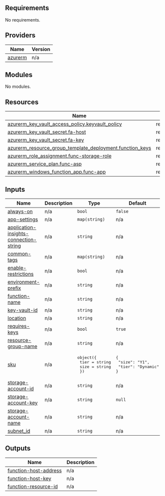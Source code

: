 <!-- BEGIN_TF_DOCS -->
## Requirements

No requirements.

## Providers

| Name | Version |
|------|---------|
| <a name="provider_azurerm"></a> [azurerm](#provider\_azurerm) | n/a |

## Modules

No modules.

## Resources

| Name | Type |
|------|------|
| [azurerm_key_vault_access_policy.keyvault_policy](https://registry.terraform.io/providers/hashicorp/azurerm/latest/docs/resources/key_vault_access_policy) | resource |
| [azurerm_key_vault_secret.fa-host](https://registry.terraform.io/providers/hashicorp/azurerm/latest/docs/resources/key_vault_secret) | resource |
| [azurerm_key_vault_secret.fa-key](https://registry.terraform.io/providers/hashicorp/azurerm/latest/docs/resources/key_vault_secret) | resource |
| [azurerm_resource_group_template_deployment.function_keys](https://registry.terraform.io/providers/hashicorp/azurerm/latest/docs/resources/resource_group_template_deployment) | resource |
| [azurerm_role_assignment.func-storage-role](https://registry.terraform.io/providers/hashicorp/azurerm/latest/docs/resources/role_assignment) | resource |
| [azurerm_service_plan.func-asp](https://registry.terraform.io/providers/hashicorp/azurerm/latest/docs/resources/service_plan) | resource |
| [azurerm_windows_function_app.func-app](https://registry.terraform.io/providers/hashicorp/azurerm/latest/docs/resources/windows_function_app) | resource |

## Inputs

| Name | Description | Type | Default | Required |
|------|-------------|------|---------|:--------:|
| <a name="input_always-on"></a> [always-on](#input\_always-on) | n/a | `bool` | `false` | no |
| <a name="input_app-settings"></a> [app-settings](#input\_app-settings) | n/a | `map(string)` | n/a | yes |
| <a name="input_application-insights-connection-string"></a> [application-insights-connection-string](#input\_application-insights-connection-string) | n/a | `string` | n/a | yes |
| <a name="input_common-tags"></a> [common-tags](#input\_common-tags) | n/a | `map(string)` | n/a | yes |
| <a name="input_enable-restrictions"></a> [enable-restrictions](#input\_enable-restrictions) | n/a | `bool` | n/a | yes |
| <a name="input_environment-prefix"></a> [environment-prefix](#input\_environment-prefix) | n/a | `string` | n/a | yes |
| <a name="input_function-name"></a> [function-name](#input\_function-name) | n/a | `string` | n/a | yes |
| <a name="input_key-vault-id"></a> [key-vault-id](#input\_key-vault-id) | n/a | `string` | n/a | yes |
| <a name="input_location"></a> [location](#input\_location) | n/a | `string` | n/a | yes |
| <a name="input_requires-keys"></a> [requires-keys](#input\_requires-keys) | n/a | `bool` | `true` | no |
| <a name="input_resource-group-name"></a> [resource-group-name](#input\_resource-group-name) | n/a | `string` | n/a | yes |
| <a name="input_sku"></a> [sku](#input\_sku) | n/a | <pre>object({<br>    tier = string<br>    size = string<br>  })</pre> | <pre>{<br>  "size": "Y1",<br>  "tier": "Dynamic"<br>}</pre> | no |
| <a name="input_storage-account-id"></a> [storage-account-id](#input\_storage-account-id) | n/a | `string` | n/a | yes |
| <a name="input_storage-account-key"></a> [storage-account-key](#input\_storage-account-key) | n/a | `string` | `null` | no |
| <a name="input_storage-account-name"></a> [storage-account-name](#input\_storage-account-name) | n/a | `string` | n/a | yes |
| <a name="input_subnet_id"></a> [subnet\_id](#input\_subnet\_id) | n/a | `string` | n/a | yes |

## Outputs

| Name | Description |
|------|-------------|
| <a name="output_function-host-address"></a> [function-host-address](#output\_function-host-address) | n/a |
| <a name="output_function-host-key"></a> [function-host-key](#output\_function-host-key) | n/a |
| <a name="output_function-resource-id"></a> [function-resource-id](#output\_function-resource-id) | n/a |
<!-- END_TF_DOCS -->